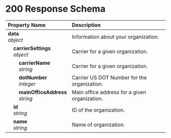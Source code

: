 # 200 Response Schema
| Property Name | Description |
| :------------ | :---------- |
| **data**<br/>_object_ | Information about your organization. |
| **&nbsp;&nbsp;&nbsp;&nbsp;carrierSettings**<br/>_&nbsp;&nbsp;&nbsp;&nbsp;object_ | Carrier for a given organization. |
| **&nbsp;&nbsp;&nbsp;&nbsp;&nbsp;&nbsp;&nbsp;&nbsp;carrierName**<br/>_&nbsp;&nbsp;&nbsp;&nbsp;&nbsp;&nbsp;&nbsp;&nbsp;string_ | Carrier for a given organization. |
| **&nbsp;&nbsp;&nbsp;&nbsp;&nbsp;&nbsp;&nbsp;&nbsp;dotNumber**<br/>_&nbsp;&nbsp;&nbsp;&nbsp;&nbsp;&nbsp;&nbsp;&nbsp;integer_ | Carrier US DOT Number for the organization. |
| **&nbsp;&nbsp;&nbsp;&nbsp;&nbsp;&nbsp;&nbsp;&nbsp;mainOfficeAddress**<br/>_&nbsp;&nbsp;&nbsp;&nbsp;&nbsp;&nbsp;&nbsp;&nbsp;string_ | Main office address for a given organization. |
| **&nbsp;&nbsp;&nbsp;&nbsp;id**<br/>_&nbsp;&nbsp;&nbsp;&nbsp;string_ | ID of the organization. |
| **&nbsp;&nbsp;&nbsp;&nbsp;name**<br/>_&nbsp;&nbsp;&nbsp;&nbsp;string_ | Name of organization. |

